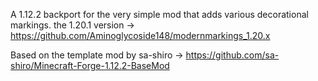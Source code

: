  A 1.12.2 backport for the very simple mod that adds various decorational markings.
 the 1.20.1 version -> https://github.com/Aminoglycoside148/modernmarkings_1.20.x
 
 Based on the template mod by sa-shiro -> https://github.com/sa-shiro/Minecraft-Forge-1.12.2-BaseMod